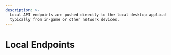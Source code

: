 ```yaml
---
description: >-
  Local API endpoints are pushed directly to the local desktop application,
  typically from in-game or other network devices.
---
```


# Local Endpoints

